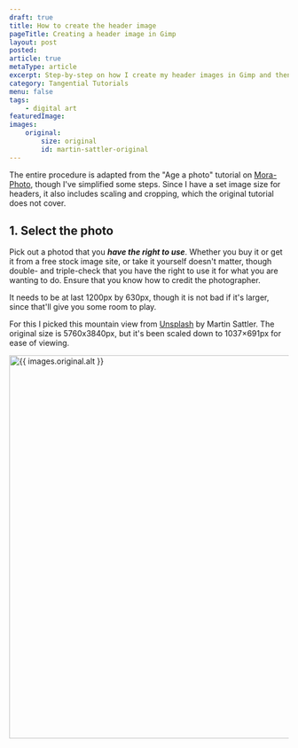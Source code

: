 ```yaml
---
draft: true
title: How to create the header image
pageTitle: Creating a header image in Gimp
layout: post
posted:
article: true
metaType: article
excerpt: Step-by-step on how I create my header images in Gimp and then resize it as use for thumbnails and responsive images.
category: Tangential Tutorials
menu: false
tags:
    - digital art
featuredImage: 
images:
    original:
        size: original
        id: martin-sattler-original
---
```


The entire procedure is adapted from the "Age a photo" tutorial on [Mora-Photo](http://www.mora-foto.it/en/tutorials-gimp/all-tutorials.html), though I've simplified some steps. Since I have a set image size for headers, it also includes scaling and cropping, which the original tutorial does not cover.

## 1. Select the photo

Pick out a photod that you ***have the right to use***. Whether you buy it or get it from a free stock image site, or take it yourself doesn't matter, though double- and triple-check that you have the right to use it for what you are wanting to do. Ensure that you know how to credit the photographer.

It needs to be at last 1200px by 630px, though it is not bad if it's larger, since that'll give you some room to play.

For this I picked this mountain view from [Unsplash](https://unsplash.com/new?photo=uFIH95iOfJ4) by Martin Sattler. The original size is 5760x3840px, but it's been scaled down to 1037×691px for ease of viewing.

<img src="{{ images.original.url }}" alt="{{ images.original.alt }}" width="1037" height="691">


